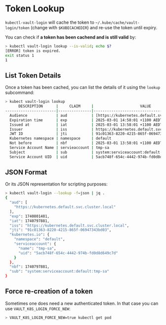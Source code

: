# Token Lookup

`kubectl-vault-login` will cache the token to `~/.kube/cache/vault-login/token` (change with `$KUBECACHEDIR`) and re-use the token until expiry.

You can check if **a token has been cachend and is still valid** by:

```bash
> kubectl vault-login lookup --is-valid; echo $?
[ERROR] token is expired.
exit status 1
1
```

## List Token Details
Once a token has been cached, you can list the details of it using the `lookup` subcommand:

```bash
> kubect vault-login lookup
      DESCRIPTION      |     CLAIM     |                     VALUE
-----------------------|---------------|-------------------------------------------------
  Audience             | aud           | [https://kubernetes.default.svc.cluster.local]
  Expiration time      | exp           | 2025-03-01 14:58:01 +1100 AEDT
  Issued at            | iat           | 2025-03-01 13:58:01 +1100 AEDT
  Issuer               | iss           | https://kubernetes.default.svc.cluster.local
  JWT ID               | jti           | 91c01363-8220-4215-865f-06947343bd03
  Kubernetes namespace | namespace     | default
  Not before           | nbf           | 2025-03-01 13:58:01 +1100 AEDT
  Service Account Name | servieaccount | tmp-sa
  Subject              | sub           | system:serviceaccount:default:tmp-sa
  Service Account UID  | uid           | 5acb748f-654c-4442-974b-fd0d8d649c7d
```

## JSON Format
Or its JSON representation for scripting purposes:

```bash
> kubectl vault-login --lookup -f=json | jq .
{
  "aud": [
    "https://kubernetes.default.svc.cluster.local"
  ],
  "exp": 1740801481,
  "iat": 1740797881,
  "iss": "https://kubernetes.default.svc.cluster.local",
  "jti": "91c01363-8220-4215-865f-06947343bd03",
  "kubernetes.io": {
    "namespace": "default",
    "serviceaccount": {
      "name": "tmp-sa",
      "uid": "5acb748f-654c-4442-974b-fd0d8d649c7d"
    }
  },
  "nbf": 1740797881,
  "sub": "system:serviceaccount:default:tmp-sa"
}
```

## Force re-creation of a token
Sometimes one does need a new authenticated token. In that case you can use `VAULT_K8S_LOGIN_FORCE_NEW`:


```bash
> VAULT_K8S_LOGIN_FORCE_NEW=true kubectl get pod
```
